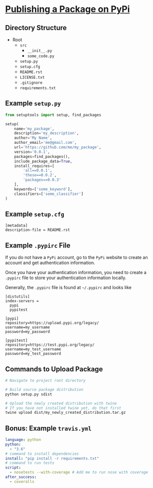 # [Publishing a Package on PyPi](https://blog.jetbrains.com/pycharm/2017/05/how-to-publish-your-package-on-pypi/)

## Directory Structure

* Root
  * `src`
    * `__init__.py`
    * `some_code.py`
  * `setup.py`
  * `setup.cfg`
  * `README.rst`
  * `LICENSE.txt`
  * `.gitignore`
  * `requirements.txt`

## Example `setup.py`

```python
from setuptools import setup, find_packages

setup(
    name='my_package',
    description='my_description',
    author='My Name',
    author_email='me@gmail.com',
    url='https://github.com/me/my_package',
    version='0.0.1',
    packages=find_packages(),
    include_package_data=True,
    install_requires=[
        'all==0.0.1',
        'these==0.0.2',
        'packages==0.0.3'
    ],
    keywords=['some_keyword'],
    classifiers=['some_classifier']
)
```

## Example `setup.cfg`

```
[metadata]
description-file = README.rst
```

## Example `.pypirc` File

If you do not have a `PyPi` account, go to the `PyPi` website to create an
account and get authentication information.

Once you have your authentication information, you need to create a `.pypirc`
file to store your authentication information locally.

Generally, the `.pypirc` file is found at `~/.pypirc` and looks like

```
[distutils]
index-servers =
  pypi
  pypitest

[pypi]
repository=https://upload.pypi.org/legacy/
username=my_username
password=my_password

[pypitest]
repository=https://test.pypi.org/legacy/
username=my_test_username
password=my_test_password
```

## Commands to Upload Package

```bash
# Navigate to project root directory

# Build source package distribution
python setup.py sdist

# Upload the newly created distribution with twine
# If you have not installed twine yet, do that first
twine upload dist/my_newly_created_distribution.tar.gz
```

## Bonus: Example `travis.yml`

```yaml
language: python
python:
  - "3.6"
# command to install dependencies
install: "pip install -r requirements.txt"
# command to run tests
script:
  - nosetests --with-coverage # Add me to run nose with coverage
after_success:
  - coveralls
```
